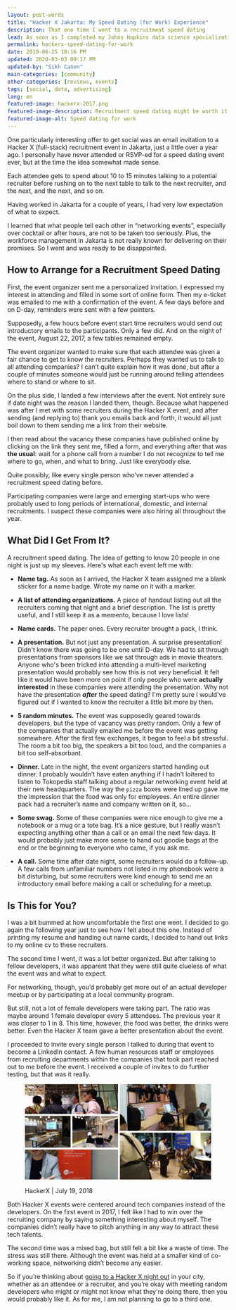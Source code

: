 ```yaml
---
layout: post-words
title: "Hacker X Jakarta: My Speed Dating (for Work) Experience"
description: That one time I went to a recruitment speed dating
lead: As soon as I completed my Johns Hopkins data science specialization with Coursera <a href="https://www.coursera.org/specializations/jhu-data-science" class="blue">that one time</a>, offers began flooding in.
permalink: hackerx-speed-dating-for-work
date: 2019-06-25 10:16 PM
updated: 2020-03-03 09:17 PM
updated-by: "Sikh Canon"
main-categories: [community]
other-categories: [reviews, events]
tags: [social, data, advertising]
lang: en
featured-image: hackerx-2017.png
featured-image-description: Recruitment speed dating might be worth it
featured-image-alt: Speed dating for work
---
```

<div class="fix-7x-12 toCenter mb-5 w3-medium">
<p>One particularly interesting offer to get social was an email invitation to a Hacker X (full-stack) recruitment event in Jakarta, just a little over a year ago. I personally have never attended or RSVP-ed for a speed dating event ever, but at the time the idea somewhat made sense.</p>
<p>Each attendee gets to spend about 10 to 15 minutes talking to a potential recruiter before rushing on to the next table to talk to the next recruiter, and the next, and the next, and so on.</p>
<p>Having worked in Jakarta for a couple of years, I had very low expectation of what to expect. </p>
</div>

I learned that what people tell each other in “networking events”, especially over cocktail or after hours, are not to be taken too seriously. Plus, the workforce management in Jakarta is not really known for delivering on their promises. So I went and was ready to be disappointed.

<div class="mt-4 mb-4"><h2><span class="grey">How to Arrange for a Recruitment Speed Dating</span></h2></div>

First, the event organizer sent me a personalized invitation. I expressed my interest in attending and filled in some sort of online form. Then my e-ticket was emailed to me with a confirmation of the event. A few days before and on D-day, reminders were sent with a few pointers. 

Supposedly, a few hours before event start time recruiters would send out introductory emails to the participants. Only a few did. And on the night of the event, August 22, 2017, a few tables remained empty. 

The event organizer wanted to make sure that each attendee was given a fair chance to get to know the recruiters. Perhaps they wanted us to talk to all attending companies? I can’t quite explain how it was done, but after a couple of minutes someone would just be running around telling attendees where to stand or where to sit. 

On the plus side, I landed a few interviews after the event. Not entirely sure if date night was the reason I landed them, though. Because what happened was after I met with some recruiters during the Hacker X event, and after sending (and replying to) thank you emails back and forth, it would all just boil down to them sending me a link from their website.

I then read about the vacancy these companies have published online by clicking on the link they sent me, filled a form, and everything after that was **the usual**: wait for a phone call from a number I do not recognize to tell me where to go, when, and what to bring. Just like everybody else. 

Quite possibly, like every single person who’ve never attended a recruitment speed dating before.

Participating companies were large and emerging start-ups who were probably used to long periods of international, domestic, and internal recruitments. I suspect these companies were also hiring all throughout the year. 

<div class="mt-4 mb-4"><h2><span class="grey">What Did I Get From It?</span></h2></div>

A recruitment speed dating. The idea of getting to know 20 people in one night is just up my sleeves. Here's what each event left me with:

* <b><span class="grey">Name tag.</span></b> As soon as I arrived, the Hacker X team assigned me a blank sticker for a name badge. Wrote my name on it with a marker. 

* <b><span class="grey">A list of attending organizations.</span></b> A piece of handout listing out all the recruiters coming that night and a brief description. The list is pretty useful, and I still keep it as a memento, because I love lists!

* <b><span class="grey">Name cards.</span></b> The paper ones. Every recruiter brought a pack, I think.

* <b><span class="grey">A presentation.</span></b> But not just any presentation. A surprise presentation! Didn't know there was going to be one until D-day. We had to sit through presentations from sponsors like we sat through ads in movie theaters. Anyone who's been tricked into attending a multi-level marketing presentation would probably see how this is not very beneficial. It felt like it would have been more on point if only people who were **actually interested** in these companies were attending the presentation. Why not have the presentation **_after_** the speed dating? I'm pretty sure I would've figured out if I wanted to know the recruiter a little bit more by then.

* <b><span class="grey">5 random minutes.</span></b> The event was supposedly geared towards developers, but the type of vacancy was pretty random. Only a few of the companies that actually emailed me before the event was getting somewhere. After the first few exchanges, it began to feel a bit stressful. The room a bit too big, the speakers a bit too loud, and the companies a bit too self-absorbant.

* <b><span class="grey">Dinner.</span></b> Late in the night, the event organizers started handing out dinner. I probably wouldn’t have eaten anything if I hadn’t loitered to listen to Tokopedia staff talking about a regular networking event held at their new headquarters. The way the ```pizza``` boxes were lined up gave me the impression that the food was only for employees. An entire dinner pack had a recruiter’s name and company written on it, so…

* <b><span class="grey">Some swag.</span></b> Some of these companies were nice enough to give me a notebook or a mug or a tote bag. It’s a nice gesture, but I really wasn’t expecting anything other than a call or an email the next few days. It would probably just make more sense to hand out goodie bags at the end or the beginning to everyone who came, if you ask me.

* <b><span class="grey">A call.</span></b> Some time after date night, some recruiters would do a follow-up. A few calls from unfamiliar numbers not listed in my phonebook were a bit disturbing, but some recruiters were kind enough to send me an introductory email before making a call or scheduling for a meetup.

<div class="mt-4 mb-4"><h2><span class="grey">Is This for You?</span></h2></div>

I was a bit bummed at how uncomfortable the first one went. I decided to go again the following year just to see how I felt about this one. Instead of printing my resume and handing out name cards, I decided to hand out links to my online cv to these recruiters. 

The second time I went, it was a lot better organized. But after talking to fellow developers, it was apparent that they were still quite clueless of what the event was and what to expect. 

For networking, though, you’d probably get more out of an actual developer meetup or by participating at a local community program. 

But still, not a lot of female developers were taking part. The ratio was maybe around 1 female developer every 5 attendees. The previous year it was closer to 1 in 8. This time, however, the food was better, the drinks were better. Even the Hacker X team gave a better presentation about the event. 

I proceeded to invite every single person I talked to during that event to become a LinkedIn contact. A few human resources staff or employees from recruiting departments within the companies that took part reached out to me before the event. I received a couple of invites to do further testing, but that was it really. 

<figure class="figure-img img-fluid rounded mt-4 mb-4">
  <img src="/assets/image/hackerx-2018.png" class="figure-img img-fluid rounded" alt="My second hacker X event">
  <p class="alpha">HackerX | July 19, 2018</p>
</figure>

Both Hacker X events were centered around tech companies instead of the developers. On the first event in 2017, I felt like I had to win over the recruiting company by saying something interesting about myself. The companies didn’t really have to pitch anything in any way to attract these tech talents. 

The second time was a mixed bag, but still felt a bit like a waste of time. The stress was still there. Although the event was held at a smaller kind of co-working space, networking didn’t become any easier. 

So if you’re thinking about <a href="https://hackerx.org/" class="pinklink">going to a Hacker X night out</a> in your city, whether as an attendee or a recruiter, and you’re okay with meeting random developers who might or might not know what they're doing there, then you would probably like it. As for me, I am not planning to go to a third one. 
